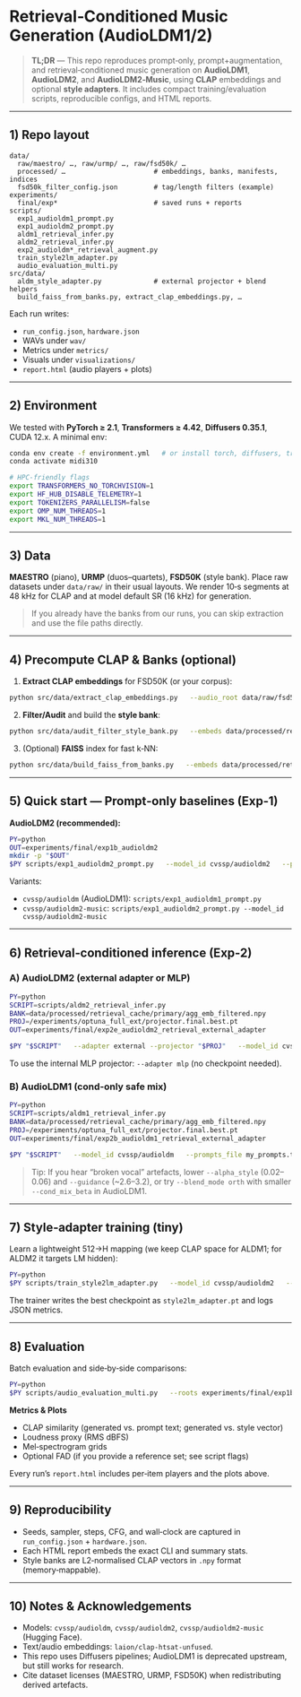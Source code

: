 # Retrieval‑Conditioned Music Generation (AudioLDM1/2)

> **TL;DR** — This repo reproduces prompt‑only, prompt+augmentation, and retrieval‑conditioned music generation on **AudioLDM1**, **AudioLDM2**, and **AudioLDM2‑Music**, using **CLAP** embeddings and optional **style adapters**. It includes compact training/evaluation scripts, reproducible configs, and HTML reports.

---

## 1) Repo layout

```
data/
  raw/maestro/ …, raw/urmp/ …, raw/fsd50k/ …
  processed/ …                      # embeddings, banks, manifests, indices
  fsd50k_filter_config.json         # tag/length filters (example)
experiments/
  final/exp*                        # saved runs + reports
scripts/
  exp1_audioldm1_prompt.py
  exp1_audioldm2_prompt.py
  aldm1_retrieval_infer.py
  aldm2_retrieval_infer.py
  exp2_audioldm*_retrieval_augment.py
  train_style2lm_adapter.py
  audio_evaluation_multi.py
src/data/
  aldm_style_adapter.py             # external projector + blend helpers
  build_faiss_from_banks.py, extract_clap_embeddings.py, …
```

Each run writes:
- `run_config.json`, `hardware.json`
- WAVs under `wav/`
- Metrics under `metrics/`
- Visuals under `visualizations/`
- `report.html` (audio players + plots)

---

## 2) Environment

We tested with **PyTorch ≥ 2.1**, **Transformers ≥ 4.42**, **Diffusers 0.35.1**, CUDA 12.x. A minimal env:

```bash
conda env create -f environment.yml   # or install torch, diffusers, transformers, librosa, soundfile
conda activate midi310

# HPC-friendly flags
export TRANSFORMERS_NO_TORCHVISION=1
export HF_HUB_DISABLE_TELEMETRY=1
export TOKENIZERS_PARALLELISM=false
export OMP_NUM_THREADS=1
export MKL_NUM_THREADS=1
```

---

## 3) Data

**MAESTRO** (piano), **URMP** (duos–quartets), **FSD50K** (style bank). Place raw datasets under `data/raw/` in their usual layouts. We render 10‑s segments at 48 kHz for CLAP and at model default SR (16 kHz) for generation.

> If you already have the banks from our runs, you can skip extraction and use the file paths directly.

---

## 4) Precompute CLAP & Banks (optional)

1) **Extract CLAP embeddings** for FSD50K (or your corpus):

```bash
python src/data/extract_clap_embeddings.py   --audio_root data/raw/fsd50k   --out_dir data/processed/retrieval_cache/primary
```

2) **Filter/Audit** and build the **style bank**:

```bash
python src/data/audit_filter_style_bank.py   --embeds data/processed/retrieval_cache/primary/agg_emb_filtered.npy   --mapping data/processed/retrieval_cache/primary/clap_mapping_primary.jsonl
```

3) (Optional) **FAISS** index for fast k‑NN:

```bash
python src/data/build_faiss_from_banks.py   --embeds data/processed/retrieval_cache/primary/agg_emb_filtered.npy   --index_out data/processed/retrieval_cache/primary/bank_flat.index   --metric ip
```

---

## 5) Quick start — Prompt‑only baselines (Exp‑1)

**AudioLDM2 (recommended):**
```bash
PY=python
OUT=experiments/final/exp1b_audioldm2
mkdir -p "$OUT"
$PY scripts/exp1_audioldm2_prompt.py   --model_id cvssp/audioldm2   --prompts_file my_prompts.txt   --out_dir "$OUT" --steps 200 --guidance 3.2 --seconds 10   --visualize --report --seed 42
```

Variants:
- `cvssp/audioldm` (AudioLDM1): `scripts/exp1_audioldm1_prompt.py`
- `cvssp/audioldm2-music`: `scripts/exp1_audioldm2_prompt.py --model_id cvssp/audioldm2-music`

---

## 6) Retrieval‑conditioned inference (Exp‑2)

### A) AudioLDM2 (external adapter or MLP)
```bash
PY=python
SCRIPT=scripts/aldm2_retrieval_infer.py
BANK=data/processed/retrieval_cache/primary/agg_emb_filtered.npy
PROJ=/experiments/optuna_full_ext/projector.final.best.pt
OUT=experiments/final/exp2e_audioldm2_retrieval_external_adapter

$PY "$SCRIPT"   --adapter external --projector "$PROJ"   --model_id cvssp/audioldm2   --prompts_file my_prompts.txt   --style_bank "$BANK"   --out_dir "$OUT"   --blend_mode orth --alpha_style 0.08   --steps 200 --guidance 3.2 --seconds 10 --batch 2   --dtype fp16 --scheduler ddim   --metrics --visualize --report --seed 42
```

To use the internal MLP projector: `--adapter mlp` (no checkpoint needed).

### B) AudioLDM1 (cond‑only safe mix)
```bash
PY=python
SCRIPT=scripts/aldm1_retrieval_infer.py
BANK=data/processed/retrieval_cache/primary/agg_emb_filtered.npy
PROJ=/experiments/optuna_full_ext/projector.final.best.pt
OUT=experiments/final/exp2b_audioldm1_retrieval_external_adapter

$PY "$SCRIPT"   --model_id cvssp/audioldm   --prompts_file my_prompts.txt   --style_bank "$BANK"   --adapter external --projector "$PROJ"   --out_dir "$OUT"   --blend_mode orth --alpha_style 0.03   --cond_mix residual --cond_mix_beta 0.18   --steps 200 --guidance 3.0 --seconds 10 --batch 2   --visualize --report --metrics --seed 42
```

> Tip: If you hear “broken vocal” artefacts, lower `--alpha_style` (0.02–0.06) and `--guidance` (~2.6–3.2), or try `--blend_mode orth` with smaller `--cond_mix_beta` in AudioLDM1.

---

## 7) Style‑adapter training (tiny)

Learn a lightweight 512→H mapping (we keep CLAP space for ALDM1; for ALDM2 it targets LM hidden):

```bash
PY=python
$PY scripts/train_style2lm_adapter.py   --model_id cvssp/audioldm2   --adapter external   --projector /scratch/rc01492/experiments/optuna_full_ext/projector.final.best.pt   --prompts_file my_prompts.txt   --style_bank data/processed/retrieval_cache/primary/agg_emb_filtered.npy   --out_dir experiments/optuna_full_ext   --style_topk 4 --style_temp 0.07   --blend_mode orth --alpha_style 0.04   --batch 16 --epochs 5 --lr 3e-4 --weight_decay 0.01   --seed 42
```

The trainer writes the best checkpoint as `style2lm_adapter.pt` and logs JSON metrics.

---

## 8) Evaluation

Batch evaluation and side‑by‑side comparisons:
```bash
PY=python
$PY scripts/audio_evaluation_multi.py   --roots experiments/final/exp1b_audioldm2 experiments/final/exp2e_audioldm2_retrieval_external_adapter   --out_dir evaluation_results/exp1b_vs_exp2e   --seed 42
```

**Metrics & Plots**
- CLAP similarity (generated vs. prompt text; generated vs. style vector)
- Loudness proxy (RMS dBFS)
- Mel‑spectrogram grids
- Optional FAD (if you provide a reference set; see script flags)

Every run’s `report.html` includes per‑item players and the plots above.

---

## 9) Reproducibility

- Seeds, sampler, steps, CFG, and wall‑clock are captured in `run_config.json` + `hardware.json`.
- Each HTML report embeds the exact CLI and summary stats.
- Style banks are L2‑normalised CLAP vectors in `.npy` format (memory‑mappable).

---

## 10) Notes & Acknowledgements

- Models: `cvssp/audioldm`, `cvssp/audioldm2`, `cvssp/audioldm2-music` (Hugging Face).
- Text/audio embeddings: `laion/clap-htsat-unfused`.
- This repo uses Diffusers pipelines; AudioLDM1 is deprecated upstream, but still works for research.
- Cite dataset licenses (MAESTRO, URMP, FSD50K) when redistributing derived artefacts.